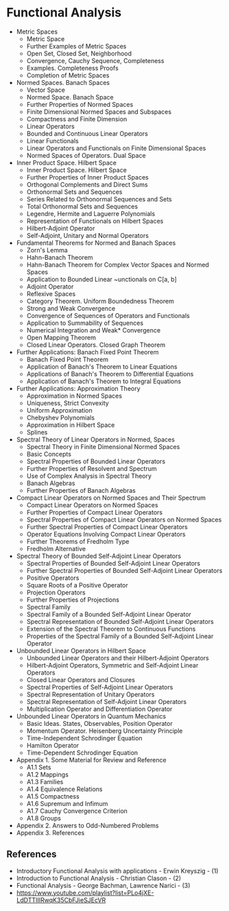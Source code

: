 # Functional Analysis

- Metric Spaces
  - Metric Space
  - Further Examples of Metric Spaces
  - Open Set, Closed Set, Neighborhood
  - Convergence, Cauchy Sequence, Completeness
  - Examples. Completeness Proofs
  - Completion of Metric Spaces
- Normed Spaces. Banach Spaces
  - Vector Space
  - Normed Space. Banach Space
  - Further Properties of Normed Spaces
  - Finite Dimensional Normed Spaces and Subspaces
  - Compactness and Finite Dimension
  - Linear Operators
  - Bounded and Continuous Linear Operators
  - Linear Functionals
  - Linear Operators and Functionals on Finite Dimensional Spaces
  - Normed Spaces of Operators. Dual Space
- Inner Product Space. Hilbert Space
  - Inner Product Space. Hilbert Space
  - Further Properties of Inner Product Spaces
  - Orthogonal Complements and Direct Sums
  - Orthonormal Sets and Sequences
  - Series Related to Orthonormal Sequences and Sets
  - Total Orthonormal Sets and Sequences
  - Legendre, Hermite and Laguerre Polynomials
  - Representation of Functionals on Hilbert Spaces
  - Hilbert-Adjoint Operator
  - Self-Adjoint, Unitary and Normal Operators
- Fundamental Theorems for Normed and Banach Spaces
  - Zorn's Lemma
  - Hahn-Banach Theorem
  - Hahn-Banach Theorem for Complex Vector Spaces and Normed Spaces
  - Application to Bounded Linear ~unctionals on C[a, b]
  - Adjoint Operator
  - Reflexive Spaces
  - Category Theorem. Uniform Boundedness Theorem
  - Strong and Weak Convergence
  - Convergence of Sequences of Operators and Functionals
  - Application to Summability of Sequences
  - Numerical Integration and Weak* Convergence
  - Open Mapping Theorem
  - Closed Linear Operators. Closed Graph Theorem
- Further Applications: Banach Fixed Point Theorem
  - Banach Fixed Point Theorem
  - Application of Banach's Theorem to Linear Equations
  - Applications of Banach's Theorem to Differential Equations
  - Application of Banach's Theorem to Integral Equations
- Further Applications: Approximation Theory
  - Approximation in Normed Spaces
  - Uniqueness, Strict Convexity
  - Uniform Approximation
  - Chebyshev Polynomials
  - Approximation in Hilbert Space
  - Splines
- Spectral Theory of Linear Operators in Normed, Spaces
  - Spectral Theory in Finite Dimensional Normed Spaces
  - Basic Concepts
  - Spectral Properties of Bounded Linear Operators
  - Further Properties of Resolvent and Spectrum
  - Use of Complex Analysis in Spectral Theory
  - Banach Algebras
  - Further Properties of Banach Algebras
- Compact Linear Operators on Normed Spaces and Their Spectrum
  - Compact Linear Operators on Normed Spaces
  - Further Properties of Compact Linear Operators
  - Spectral Properties of Compact Linear Operators on Normed Spaces
  - Further Spectral Properties of Compact Linear Operators
  - Operator Equations Involving Compact Linear Operators
  - Further Theorems of Fredholm Type
  - Fredholm Alternative
- Spectral Theory of Bounded Self-Adjoint Linear Operators
  - Spectral Properties of Bounded Self-Adjoint Linear Operators
  - Further Spectral Properties of Bounded Self-Adjoint Linear Operators
  - Positive Operators
  - Square Roots of a Positive Operator
  - Projection Operators
  - Further Properties of Projections
  - Spectral Family
  - Spectral Family of a Bounded Self-Adjoint Linear Operator
  - Spectral Representation of Bounded Self-Adjoint Linear Operators
  - Extension of the Spectral Theorem to Continuous Functions
  - Properties of the Spectral Family of a Bounded Self-Adjoint Linear Operator
- Unbounded Linear Operators in Hilbert Space
  - Unbounded Linear Operators and their Hilbert-Adjoint Operators
  - Hilbert-Adjoint Operators, Symmetric and Self-Adjoint Linear Operators
  - Closed Linear Operators and Closures
  - Spectral Properties of Self-Adjoint Linear Operators
  - Spectral Representation of Unitary Operators
  - Spectral Representation of Self-Adjoint Linear Operators
  - Multiplication Operator and Differentiation Operator
- Unbounded Linear Operators in Quantum Mechanics
  - Basic Ideas. States, Observables, Position Operator
  - Momentum Operator. Heisenberg Uncertainty Principle
  - Time-Independent Schrodinger Equation
  - Hamilton Operator
  - Time-Dependent Schrodinger Equation
- Appendix 1. Some Material for Review and Reference
  - A1.1 Sets
  - A1.2 Mappings
  - A1.3 Families
  - A1.4 Equivalence Relations
  - A1.5 Compactness
  - A1.6 Supremum and Infimum
  - A1.7 Cauchy Convergence Criterion
  - A1.8 Groups
- Appendix 2. Answers to Odd-Numbered Problems
- Appendix 3. References

## References 

* Introductory Functional Analysis with applications - Erwin Kreyszig - (1)
* Introduction to Functional Analysis - Christian Clason - (2)
* Functional Analysis - George Bachman, Lawrence Narici - (3)
* https://www.youtube.com/playlist?list=PLo4jXE-LdDTTIIIRwqK35CbFJieSJEcVR


















